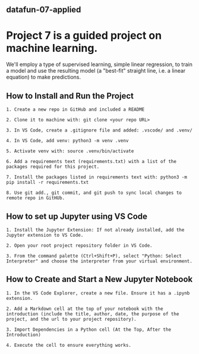 ## datafun-07-applied

# Project 7 is a guided project on machine learning. 

We'll employ a type of supervised learning, simple linear regression, to train a model and use the resulting model (a "best-fit" straight line, i.e. a linear equation) to make predictions.

## How to Install and Run the Project 
```
1. Create a new repo in GitHub and included a README

2. Clone it to machine with: git clone <your repo URL>

3. In VS Code, create a .gitignore file and added: .vscode/ and .venv/

4. In VS Code, add venv: python3 -m venv .venv

5. Activate venv with: source .venv/bin/activate

6. Add a requirements text (requirements.txt) with a list of the packages required for this project. 

7. Install the packages listed in requirements text with: python3 -m pip install -r requirements.txt

8. Use git add., git commit, and git push to sync local changes to remote repo in GitHUb.

```

## How to set up Jupyter using VS Code
```
1. Install the Jupyter Extension: If not already installed, add the Jupyter extension to VS Code. 

2. Open your root project repository folder in VS Code.

3. From the command palette (Ctrl+Shift+P), select "Python: Select Interpreter" and choose the interpreter from your virtual environment.

```
  

## How to Create and Start a New Jupyter Notebook

```
1. In the VS Code Explorer, create a new file. Ensure it has a .ipynb extension.

2. Add a Markdown cell at the top of your notebook with the introduction (include the title, author, date, the purpose of the project, and the url to your project repository).

3. Import Dependencies in a Python cell (At the Top, After the Introduction)

4. Execute the cell to ensure everything works. 

```



